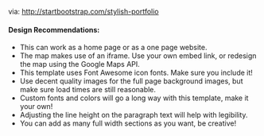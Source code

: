 via:  http://startbootstrap.com/stylish-portfolio


#### Design Recommendations:
* This can work as a home page or as a one page website.
* The map makes use of an iframe. Use your own embed link, or redesign the map using the Google Maps API.
* This template uses Font Awesome icon fonts. Make sure you include it!
* Use decent quality images for the full page background images, but make sure load times are still reasonable.
* Custom fonts and colors will go a long way with this template, make it your own!
* Adjusting the line height on the paragraph text will help with legibility.
* You can add as many full width sections as you want, be creative!
